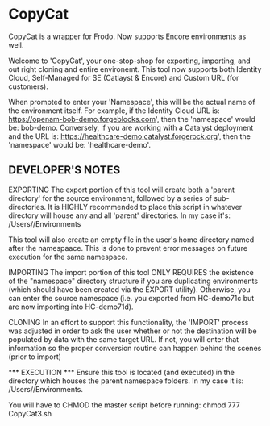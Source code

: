 # CopyCat
CopyCat is a wrapper for Frodo.  Now supports Encore environments as well.

Welcome to 'CopyCat', your one-stop-shop for exporting, importing, and out right cloning and entire environemt.
This tool now supports both Identity Cloud, Self-Managed for SE (Catlayst & Encore) and Custom URL (for customers).

When prompted to enter your 'Namespace', this will be the actual name of the environment itself.
For example, if the Identity Cloud URL is:  https://openam-bob-demo.forgeblocks.com', then the 'namespace' would be:  bob-demo.
Conversely, if you are working with a Catalyst deployment and the URL is: https://healthcare-demo.catalyst.forgerock.org',
then the 'namespace' would be:  'healthcare-demo'.

## DEVELOPER'S NOTES

EXPORTING
The export portion of this tool will create both a 'parent directory' for the source environment, followed by a series of sub-directories.
It is HIGHLY recommended to place this script in whatever directory will house any and all 'parent' directories.
In my case it's:  /Users/<my name>/Environments

This tool will also create an empty file in the user's home directory named after the namespaace.
This is done to prevent error messages on future execution for the same namespace.

IMPORTING
The import portion of this tool ONLY REQUIRES the existence of the "namespace" directory structure if you are duplicating environments
(which should have been created via the EXPORT utility).  Otherwise, you can enter the source namespace (i.e. you exported from
HC-demo71c but are now importing into HC-demo71d).

CLONING
In an effort to support this functionality, the 'IMPORT' process was adjusted in order to ask the user whether or not the destination
will be populated by data with the same target URL.  If not, you will enter that information so the proper conversion routine can
happen behind the scenes (prior to import)


*** EXECUTION ***
Ensure this tool is located (and executed) in the directory which houses the parent namespace folders.
In my case it is:  /Users/<my name>/Environments.

You will have to CHMOD the master script before running:   chmod 777 CopyCat3.sh

